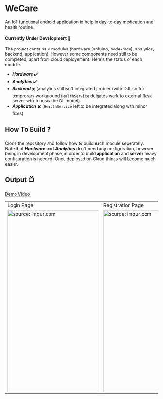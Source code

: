 # WeCare
An IoT functional android application to  help in day-to-day medication and health routine.

#### Currently Under Development 🔨

The project contains 4 modules (hardware [arduino, node-mcu], analytics, backend, application).
However some components need still to be completed, apart from cloud deployement. Here's the status of each module.

* ***Hardware*** ✔️
* ***Analytics*** ✔️
* ***Backend*** ✖️ (analytics still isn't integrated problem with DJL so for temprorary workaround ``HealthService`` delgates work to external flask server which hosts the DL model).
* ***Application*** ✖️ (``HealthService`` left to be integrated along with minor fixes)

## How To Build ❓

Clone the repository and follow how to build each module seperately. </br>
Note that ***Hardware*** and ***Analytics*** don't need any configuration, however being in development phase, in order to build **application** and **server** heavy configuration is needed. Once deployed on Cloud things will become much easier.

## Output 📺

<a href="https://drive.google.com/file/d/1ly1BygWUCJil2Xyxi5fdx6SV2swUpJbl/view?usp=sharing"> Demo Video </a>

<table>
  <tr>
    <td>Login Page</td>
     <td>Registration Page</td>
     <td>Home Page</td>
  </tr>
  <tr>
    <td><a href="https://imgur.com/rUiN5qn"><img src="https://i.imgur.com/rUiN5qn.jpg" title="source: imgur.com" height="600" width="300"/></a></td>
    <td><a href="https://imgur.com/ZexRy6C"><img src="https://i.imgur.com/ZexRy6C.jpg" title="source: imgur.com" height="600" width="300" /></td>
    <td><a href="https://imgur.com/yUtA0v1"><img src="https://i.imgur.com/yUtA0v1.png" title="source: imgur.com" height="600" width="300"/></a></td>
  </tr>
 </table>

